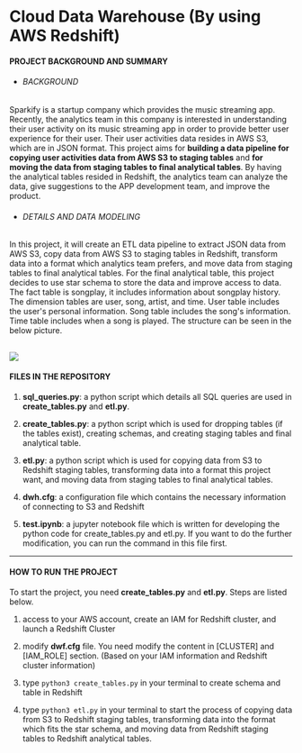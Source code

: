 # Cloud Data Warehouse (By using AWS Redshift)
#### PROJECT BACKGROUND AND SUMMARY
- ###### BACKGROUND
Sparkify is a startup company which provides the music streaming app. Recently, the analytics team in this company is interested in understanding their user activity on its music streaming app in order to provide better user experience for their user. Their user activities data resides in AWS S3, which are in JSON format. This project aims for **building a data pipeline for copying user activities data from AWS S3 to staging tables** and **for moving the data from staging tables to final analytical tables**. By having the analytical tables resided in Redshift, the analytics team can analyze the data, give suggestions to the APP development team, and improve the product. 

- ###### DETAILS AND DATA MODELING
In this project, it will create an ETL data pipeline to extract JSON data from AWS S3, copy data from AWS S3 to staging tables in Redshift, transform data into a format which analytics team prefers, and move data from staging tables to final analytical tables. For the final analytical table, this project decides to use star schema to store the data and improve access to data. 
The fact table is songplay, it includes information about songplay history. The dimension tables are user, song, artist, and time. User table includes the user's personal information. Song table includes the song's information. Time table includes when a song is played. The structure can be seen in the below picture.

![](https://upload.cc/i1/2019/07/30/K4u9Ee.jpg)
------------
#### FILES IN THE REPOSITORY
1. **sql_queries.py**: a python script which details all SQL queries are used in **create_tables.py** and **etl.py**. 

2. **create_tables.py**: a python script which is used for dropping tables (if the tables exist), creating schemas, and creating staging tables and final analytical table.

3. **etl.py**: a python script which is used for copying data from S3 to Redshift staging tables, transforming data into a format this project want, and moving data from staging tables to final analytical tables.

4. **dwh.cfg**: a configuration file which contains the necessary information of connecting to S3 and Redshift

5. **test.ipynb**: a jupyter notebook file which is written for developing the python code for create_tables.py and etl.py. If you want to do the further modification, you can run the command in this file first.

------------
#### HOW TO RUN THE PROJECT
To start the project, you need **create_tables.py** and **etl.py**. Steps are listed below.
1. access to your AWS account, create an IAM for Redshift cluster, and launch a Redshift Cluster

2. modify **dwf.cfg** file. You need modify the content in [CLUSTER] and [IAM_ROLE] section. (Based on your IAM information and Redshift cluster information)

2. type `python3 create_tables.py` in your terminal to create schema and table in Redshift

3. type `python3 etl.py` in your terminal to start the process of copying data from S3 to Redshift staging tables, transforming data into the format which fits the star schema, and moving data from Redshift staging tables to Redshift analytical tables. 



